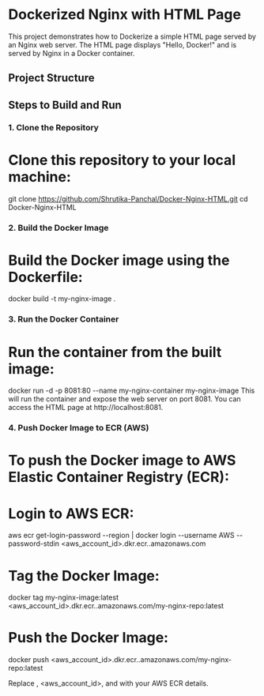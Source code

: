 # Dockerized Nginx with HTML Page

This project demonstrates how to Dockerize a simple HTML page served by an Nginx web server. The HTML page displays "Hello, Docker!" and is served by Nginx in a Docker container.

## Project Structure

## Steps to Build and Run

### 1. Clone the Repository
# Clone this repository to your local machine:

git clone https://github.com/Shrutika-Panchal/Docker-Nginx-HTML.git
cd Docker-Nginx-HTML

### 2. Build the Docker Image
# Build the Docker image using the Dockerfile:

docker build -t my-nginx-image .

### 3. Run the Docker Container
# Run the container from the built image:

docker run -d -p 8081:80 --name my-nginx-container my-nginx-image
This will run the container and expose the web server on port 8081. You can access the HTML page at http://localhost:8081.

### 4. Push Docker Image to ECR (AWS)
# To push the Docker image to AWS Elastic Container Registry (ECR):

# Login to AWS ECR:
aws ecr get-login-password --region <region> | docker login --username AWS --password-stdin <aws_account_id>.dkr.ecr.<region>.amazonaws.com

# Tag the Docker Image:
docker tag my-nginx-image:latest <aws_account_id>.dkr.ecr.<region>.amazonaws.com/my-nginx-repo:latest

# Push the Docker Image:
docker push <aws_account_id>.dkr.ecr.<region>.amazonaws.com/my-nginx-repo:latest

Replace <region>, <aws_account_id>, and <my-nginx-repo> with your AWS ECR details.